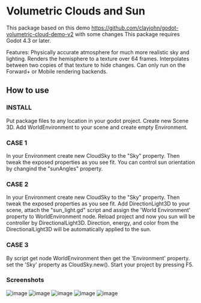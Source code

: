 # Volumetric Clouds and Sun

This package based on this demo https://github.com/clayjohn/godot-volumetric-cloud-demo-v2 with some changes
This package requires Godot 4.3 or later.

Features:
Physically accurate atmosphere for much more realistic sky and lighting.
Renders the hemisphere to a texture over 64 frames.
Interpolates between two copies of that texture to hide changes.
Can only run on the Forward+ or Mobile rendering backends.

## How to use
### INSTALL
Put package files to any location in your godot project.
Create new Scene 3D.
Add WorldEnvironment to your scene and create empty Environment.

### CASE 1
In your Environment create new CloudSky to the "Sky" property. 
Then tweak the exposed properties as you see fit.
You can control sun orientation by changind the "sunAngles" property.

### CASE 2
In your Environment create new CloudSky to the "Sky" property. Then tweak the exposed properties as you see fit.
Add DirectionLight3D to your scene, attach the "sun_light.gd" script and assign the 'World Environment' property to WorldEnvironment node.
Reload project and now you sun will be controller by DirectionalLight3D.
Direction, energy, and color from the DirectionalLight3D will be automatically applied to the sun.

### CASE 3
By script get node WorldEnvironment then get the 'Environment' property.
set the 'Sky' property as CloudSky.new().
Start your project by pressing F5.

### Screenshots
![image](https://github.com/user-attachments/assets/a6bb8142-6abe-42b1-9197-123b10310048)
![image](https://github.com/user-attachments/assets/d3681002-e4ce-4916-b7c8-da23f3a1aba9)
![image](https://github.com/user-attachments/assets/c77f6b43-1c6d-40ff-b32a-4c12bff422cd)
![image](https://github.com/user-attachments/assets/5810270a-719b-4df5-b256-432a872c06b3)
![image](https://github.com/user-attachments/assets/ca6a1d95-e9fe-49a7-a871-dffc7fef9817)




